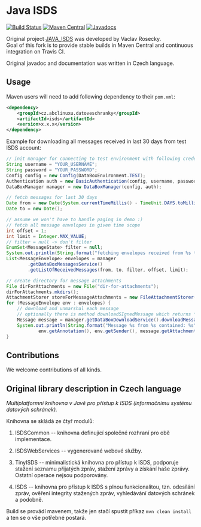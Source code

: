 # Java ISDS

[![Build Status](https://travis-ci.org/czgov/java-isds.svg?branch=master)](https://travis-ci.org/czgov/java-isds)
[![Maven Central](https://maven-badges.herokuapp.com/maven-central/cz.abclinuxu.datoveschranky/isds/badge.svg)](https://maven-badges.herokuapp.com/maven-central/cz.abclinuxu.datoveschranky/isds)
[![Javadocs](http://javadoc.io/badge/cz.abclinuxu.datoveschranky/isds.svg)](http://javadoc.io/doc/cz.abclinuxu.datoveschranky/isds)

Original project [JAVA_ISDS](https://github.com/xrosecky/JAVA_ISDS) was developed by Vaclav Rosecky.  
Goal of this fork is to provide stable builds in Maven Central and continuous integration on Travis CI.

Original javadoc and documentation was written in Czech language.

## Usage

Maven users will need to add following dependency to their `pom.xml`:
```xml
<dependency>
    <groupId>cz.abclinuxu.datoveschranky</groupId>
    <artifactId>isds</artifactId>
    <version>x.x.x</version>
</dependency>
```

Example for downloading all messages received in last 30 days from test ISDS account:
```java
// init manager for connecting to test environment with following credentials
String username = "YOUR_USERNAME";
String password = "YOUR_PASSWORD";
Config config = new Config(DataBoxEnvironment.TEST);
Authentication auth = new BasicAuthentication(config, username, password);
DataBoxManager manager = new DataBoxManager(config, auth);

// fetch messages for last 30 days
Date from = new Date(System.currentTimeMillis() - TimeUnit.DAYS.toMillis(30));
Date to = new Date();

// assume we won't have to handle paging in demo :)
// fetch all message envelopes in given time scope
int offset = 1;
int limit = Integer.MAX_VALUE;
// filter = null -> don't filter
EnumSet<MessageState> filter = null;
System.out.println(String.format("fetching envelopes received from %s to %s", from, to));
List<MessageEnvelope> envelopes = manager
        .getDataBoxMessagesService()
        .getListOfReceivedMessages(from, to, filter, offset, limit);

// create directory for message attachments
File dirForAttachments = new File("dir-for-attachments");
dirForAttachments.mkdirs();
AttachmentStorer storeForMessageAttachments = new FileAttachmentStorer(dirForAttachments);
for (MessageEnvelope env : envelopes) {
    // download and unmarshal each message
    // optionally there is method downloadSIgnedMessage which returns *.zfo binary content
    Message message = manager.getDataBoxDownloadService().downloadMessage(env, storeForMessageAttachments);
    System.out.println(String.format("Message %s from %s contained: %s",
            env.getAnnotation(), env.getSender(), message.getAttachments()));
}
```


## Contributions
We welcome contributions of all kinds. 

## Original library description in Czech language

*Multiplatformní knihovna v Javě pro přístup k ISDS (informačnímu systému datových schránek).*

Knihovna se skládá ze čtyř modulů:

1) ISDSCommon -- knihovna definující společné rozhraní pro obě implementace.

3) ISDSWebServices -- vygenerované webové služby.

2) TinyISDS -- minimalistická knihovna pro přístup k ISDS, podporuje stažení
seznamu přijatých zpráv, stažení zprávy a získání haše zprávy. Ostatní operace
nejsou podporovány.

4) ISDS -- knihovna pro přístup k ISDS s plnou funkcionalitou, tzn.
odesílání zpráv, ověření integrity stažených zpráv, vyhledávání datových
schránek a podobně.

Build se provádí mavenem, takže jen stačí spustit příkaz `mvn clean install` a ten se
o vše potřebné postará.
